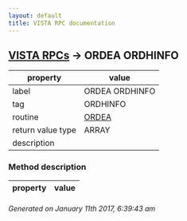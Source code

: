 ```yaml
---
layout: default
title: VISTA RPC documentation
---
```




## [VISTA RPCs](TableOfContent.md) &#8594; ORDEA ORDHINFO 

 property | value 
--- | --- 
 label | ORDEA ORDHINFO
 tag | ORDHINFO
 routine | [ORDEA](http://code.osehra.org/dox/Routine_ORDEA_source.html)
 return value type | ARRAY
 description | 


### Method description

 property | value 
--- | --- 




 ###### Generated on January 11th 2017, 6:39:43 am
